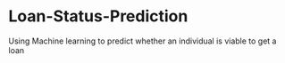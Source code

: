 # Loan-Status-Prediction
Using Machine learning to predict whether an individual is viable to get a loan
